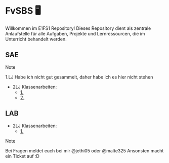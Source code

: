 # FvSBS 🖥️

Willkommen im E1FS1 Repository! Dieses Repository dient als zentrale Anlaufstelle für alle Aufgaben, Projekte und Lernressourcen, die im Unterricht behandelt werden.
## SAE
>[!NOTE]
> 1.LJ Habe ich nicht gut gesammelt, daher habe ich es hier nicht stehen
- 2LJ Klassenarbeiten:
    - [1.](https://github.com/jethi05/FvSBS/tree/main/2.lehrjahr/sae/1KA)
    - [2.](https://github.com/jethi05/FvSBS/tree/main/2.lehrjahr/sae/2KA)

## LAB
- 2LJ Klassenarbeiten:
    - [1.](https://github.com/jethi05/FvSBS/tree/main/2.lehrjahr/lab)

>[!NOTE]
>Bei Fragen meldet euch bei mir @jethi05 oder @malte325
>Ansonsten macht ein Ticket auf :D
